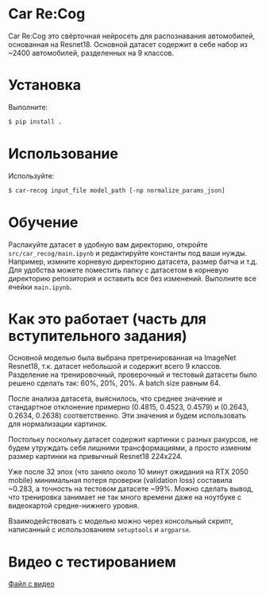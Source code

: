 # Car Re:Cog
Car Re:Cog это свёрточная нейросеть для распознавания автомобилей, основанная на Resnet18. Основной датасет содержит в себе набор из ~2400 автомобилей, разделенных на 9 классов.

# Установка
Выполните:
```sh
$ pip install .
```

# Использование
Используйте:
```sh
$ car-recog input_file model_path [-np normalize_params_json]
```

# Обучение
Распакуйте датасет в удобную вам директорию, откройте `src/car_recog/main.ipynb` и редактируйте константы под ваши нужды. Например, измните корневую директорию датасета, размер батча и т.д. Для удобства можете поместить папку с датасетом в корневую директорию репозитория и оставить все без изменений.
Выполните все ячейки `main.ipynb`.

# Как это работает (часть для вступительного задания)
Основной моделью была выбрана претренированная на ImageNet Resnet18, т.к. датасет небольшой и содержит всего 9 классов.
Разделение на тренировочный, проверочный и тестовый датасеты было решено сделать так: 60%, 20%, 20%. А batch size равным 64.

После анализа датасета, выяснилось, что среднее значение и стандартное отклонение примерно (0.4815, 0.4523, 0.4579) и (0.2643, 0.2634, 0.2638) соответственно. Эти значения и будем использовать для нормализации картинок.

Постольку поскольку датасет содержит картинки с разных ракурсов, не будем утруждать себя лишними трансформациями, а просто изменим размер картинки на привычный Resnet18 224x224.

Уже после 32 эпох (что заняло около 10 минут ожидания на RTX 2050 mobile) минимальная потеря проверки (validation loss) составила ~0.283, а точность на тестовом датасете ~99%. Можно сделать вывод, что тренировка занимает не так много времени даже на ноутбуке с видеокартой средне-нижнего уровня.

Взаимодействовать с моделью можно через консольный скрипт, написанный с использованием `setuptools` и `argparse`.

# Видео с тестированием
[Файл с видео](test.mkv)
